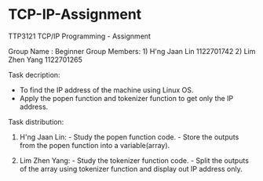 # TCP-IP-Assignment

TTP3121 TCP/IP Programming - Assignment

Group Name   : Beginner
Group Members: 1) H'ng Jaan Lin	  1122701742
	             2) Lim Zhen Yang   1122701265


Task decription:
- To find the IP address of the machine using Linux OS.
- Apply the popen function and tokenizer function to get only the IP address.


Task distribution:

1) H'ng Jaan Lin: - Study the popen function code. 
		              - Store the outputs from the popen function into a variable(array). 

2) Lim Zhen Yang: - Study the tokenizer function code.
		              - Split the outputs of the array using tokenizer function and display out
		                IP address only.
